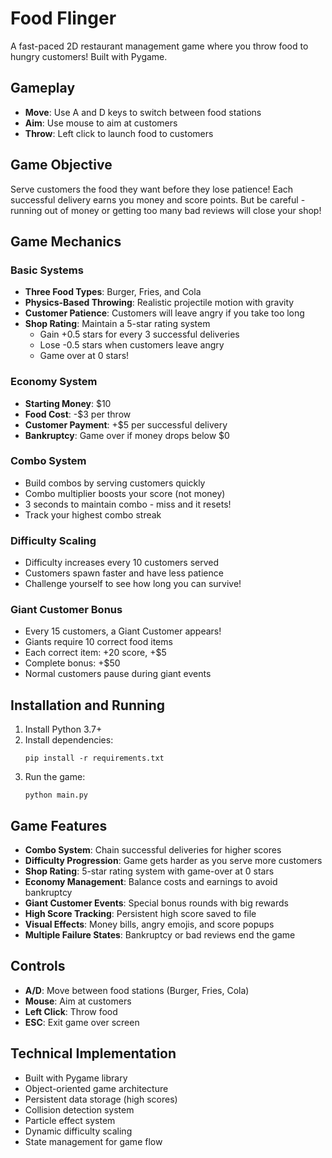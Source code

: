 # Food Flinger

A fast-paced 2D restaurant management game where you throw food to hungry customers! Built with Pygame.

## Gameplay

- **Move**: Use A and D keys to switch between food stations
- **Aim**: Use mouse to aim at customers
- **Throw**: Left click to launch food to customers

## Game Objective

Serve customers the food they want before they lose patience! Each successful delivery earns you money and score points. But be careful - running out of money or getting too many bad reviews will close your shop!

## Game Mechanics

### Basic Systems
- **Three Food Types**: Burger, Fries, and Cola
- **Physics-Based Throwing**: Realistic projectile motion with gravity
- **Customer Patience**: Customers will leave angry if you take too long
- **Shop Rating**: Maintain a 5-star rating system
  - Gain +0.5 stars for every 3 successful deliveries
  - Lose -0.5 stars when customers leave angry
  - Game over at 0 stars!

### Economy System
- **Starting Money**: $10
- **Food Cost**: -$3 per throw
- **Customer Payment**: +$5 per successful delivery
- **Bankruptcy**: Game over if money drops below $0

### Combo System
- Build combos by serving customers quickly
- Combo multiplier boosts your score (not money)
- 3 seconds to maintain combo - miss and it resets!
- Track your highest combo streak

### Difficulty Scaling
- Difficulty increases every 10 customers served
- Customers spawn faster and have less patience
- Challenge yourself to see how long you can survive!

### Giant Customer Bonus
- Every 15 customers, a Giant Customer appears!
- Giants require 10 correct food items
- Each correct item: +20 score, +$5
- Complete bonus: +$50
- Normal customers pause during giant events

## Installation and Running

1. Install Python 3.7+
2. Install dependencies:
   ```
   pip install -r requirements.txt
   ```
3. Run the game:
   ```
   python main.py
   ```

## Game Features

- **Combo System**: Chain successful deliveries for higher scores
- **Difficulty Progression**: Game gets harder as you serve more customers
- **Shop Rating**: 5-star rating system with game-over at 0 stars
- **Economy Management**: Balance costs and earnings to avoid bankruptcy
- **Giant Customer Events**: Special bonus rounds with big rewards
- **High Score Tracking**: Persistent high score saved to file
- **Visual Effects**: Money bills, angry emojis, and score popups
- **Multiple Failure States**: Bankruptcy or bad reviews end the game

## Controls

- **A/D**: Move between food stations (Burger, Fries, Cola)
- **Mouse**: Aim at customers
- **Left Click**: Throw food
- **ESC**: Exit game over screen

## Technical Implementation

- Built with Pygame library
- Object-oriented game architecture
- Persistent data storage (high scores)
- Collision detection system
- Particle effect system
- Dynamic difficulty scaling
- State management for game flow

